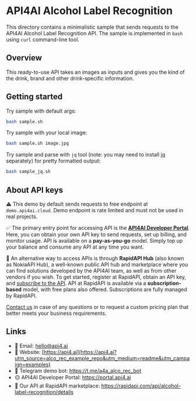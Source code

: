 # API4AI Alcohol Label Recognition

This directory contains a minimalistic sample that sends requests to the API4AI Alcohol Label Recognition API.
The sample is implemented in `bash` using `curl` command-line tool.


## Overview

This ready-to-use API takes an images as inputs and gives you the kind of the drink, brand and other drink-specific information.


## Getting started

Try sample with default args:

```bash
bash sample.sh
```

Try sample with your local image:

```bash
bash sample.sh image.jpg
```

Try sample and parse with `jq` tool (note: you may need to install [jq](https://stedolan.github.io/jq/) separately) for pretty formatted output:

```bash
bash sample_jq.sh
```


## About API keys

⚠️ This demo by default sends requests to free endpoint at `demo.api4ai.cloud`.
Demo endpoint is rate limited and must not be used in real projects.

✅ The primary entry point for accessing API is the **[API4AI Developer Portal](https://portal.api4.ai)**. Here, you can obtain your own API key to send requests, set up billing, and monitor usage. API is available on a **pay-as-you-go** model. Simply top up your balance and consume any API at any time you want.

🐙 An alternative way to access APIs is through **RapidAPI Hub** (also known as NokiaAPI Hub), a well-known public API hub and marketplace where you can find solutions developed by the API4AI team, as well as from other vendors if you wish. To get started, register at RapidAPI, obtain an API key, and [subscribe to the API](https://rapidapi.com/api4ai-api4ai-default/api/alcohol-label-recognition/details). API at RapidAPI is available via a **subscription-based** model, with free plans also offered. Subscriptions are fully managed by RapidAPI.

[Contact us](https://api4.ai/contacts?utm_source=alco_rec_example_repo&utm_medium=readme&utm_campaign=examples) in case of any questions or to request a custom pricing plan
that better meets your business requirements.


## Links

* 📩 Email: hello@api4.ai
* 🔗 Website: [https://api4.ai](https://api4.ai?utm_source=alco_rec_example_repo&utm_medium=readme&utm_campaign=examples)
* 🤖 Telegram demo bot: https://t.me/a4a_alco_rec_bot
* 🟡 API4AI Developer Portal: https://portal.api4.ai
* 🔵 Our API at RapidAPI marketplace: https://rapidapi.com/api/alcohol-label-recognition/details
